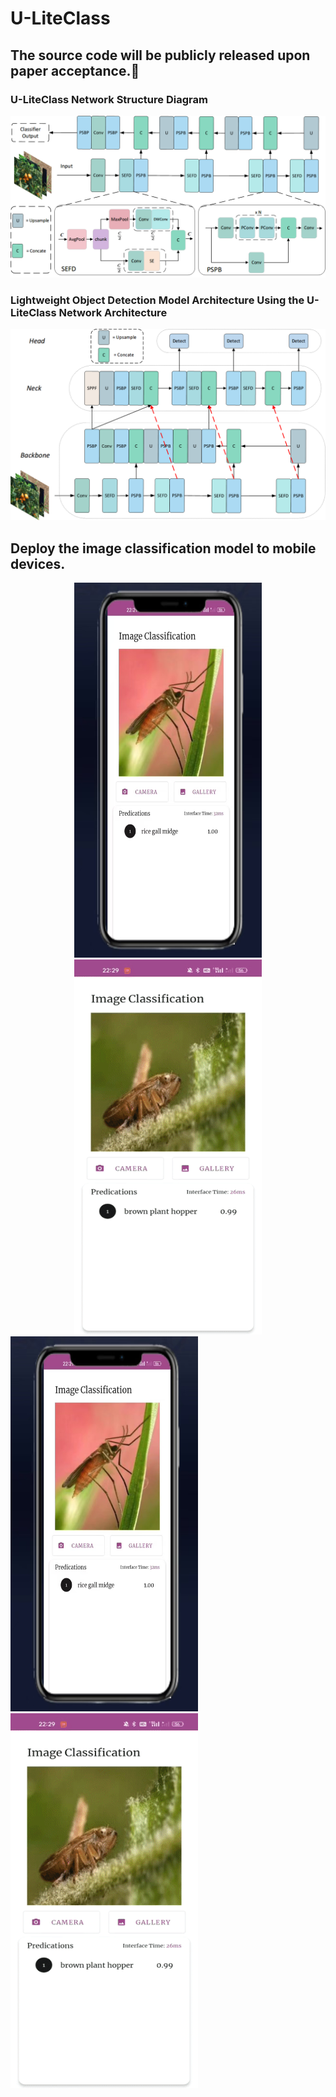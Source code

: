 # U-LiteClass
## The source code will be publicly released upon paper acceptance.🤝
### U-LiteClass Network Structure Diagram
![image](https://github.com/weldingCode/U-LiteClass/blob/main/U-LiteClass.png)

### Lightweight Object Detection Model Architecture Using the U-LiteClass Network Architecture
![image](https://github.com/weldingCode/U-LiteClass/blob/main/U-LiteClass-Detection.png)

## Deploy the image classification model to mobile devices.
<div align=center>
<img src="https://github.com/weldingCode/U-LiteClass/blob/main/classification.png" width="300" height="600" />
</div>

<div align=center>
<img width="300" height="600" alt="demo" src="https://github.com/weldingCode/U-LiteClass/blob/main/video.gif" />
</div>

<div style="display: flex; justify-content: center; gap: 20px;">
  <div>
    <img src="https://github.com/weldingCode/U-LiteClass/blob/main/classification.png" width="300" height="600" />
    <img width="300" height="600" alt="demo" src="https://github.com/weldingCode/U-LiteClass/blob/main/video.gif" />
  </div>
</div>
